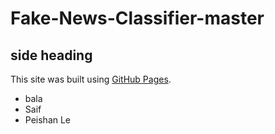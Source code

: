 # Fake-News-Classifier-master

## side heading 

This site was built using [GitHub Pages](https://github.com/Bala-Yarabikki).
- bala
- Saif
- Peishan Le
